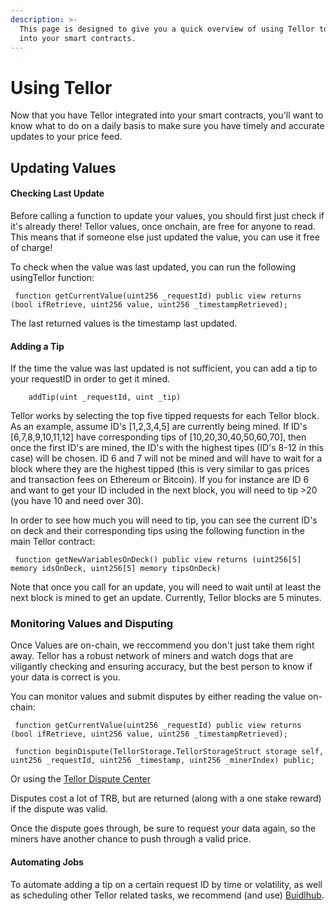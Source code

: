 ```yaml
---
description: >-
  This page is designed to give you a quick overview of using Tellor to get data
  into your smart contracts.
---
```


# Using Tellor 

Now that you have Tellor integrated into your smart contracts, you'll want to know what to do on a daily basis to make sure you have timely and accurate updates to your price feed. 

## Updating Values

#### Checking Last Update 

Before calling a function to update your values, you should first just check if it's already there!  Tellor values, once onchain, are free for anyone to read.  This means that if someone else just updated the value, you can use it free of charge!  

To check when the value was last updated, you can run the following usingTellor function:


```text
 function getCurrentValue(uint256 _requestId) public view returns (bool ifRetrieve, uint256 value, uint256 _timestampRetrieved);
```

The last returned values is the timestamp last updated.

#### Adding a Tip

If the time the value was last updated is not sufficient, you can add a tip to your requestID in order to get it mined.  

```text
    addTip(uint _requestId, uint _tip)
```

Tellor works by selecting the top five tipped requests for each Tellor block.  As an example, assume ID's [1,2,3,4,5] are currently being mined.  If ID's [6,7,8,9,10,11,12] have corresponding tips of [10,20,30,40,50,60,70], then once the first ID's are mined, the ID's with the highest tipes (ID's 8-12 in this case) will be chosen.  ID 6 and 7 will not be mined and will have to wait for a block where they are the highest tipped (this is very similar to gas prices and transaction fees on Ethereum or Bitcoin).  If you for instance are ID 6 and want to get your ID included in the next block, you will need to tip >20 (you have 10 and need over 30). 

In order to see how much you will need to tip, you can see the current ID's on deck and their corresponding tips using the following function in the main Tellor contract: 

```text
 function getNewVariablesOnDeck() public view returns (uint256[5] memory idsOnDeck, uint256[5] memory tipsOnDeck)
 ```

Note that once you call for an update, you will need to wait until at least the next block is mined to get an update.  Currently, Tellor blocks are 5 minutes.  


### Monitoring Values and Disputing

Once Values are on-chain, we reccommend you don't just take them right away.  Tellor has a robust network of miners and watch dogs that are viligantly checking and ensuring accuracy, but the best person to know if your data is correct is you.  

You can monitor values and submit disputes by either reading the value on-chain:

```text
 function getCurrentValue(uint256 _requestId) public view returns (bool ifRetrieve, uint256 value, uint256 _timestampRetrieved);

 function beginDispute(TellorStorage.TellorStorageStruct storage self, uint256 _requestId, uint256 _timestamp, uint256 _minerIndex) public;
```

Or using the [Tellor Dispute Center](https://disputes.tellorscan.com)


Disputes cost a lot of TRB, but are returned (along with a one stake reward) if the dispute was valid.  


Once the dispute goes through, be sure to request your data again, so the miners have another chance to push through a valid price.  



#### Automating Jobs

To automate adding a tip on a certain request ID by time or volatility, as well as scheduling other Tellor related tasks, we recommend (and use) [Buidlhub](https://www.buidlhub.com).